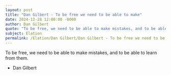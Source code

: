 ```yaml
---
layout: post
title: "Dan Gilbert - To be free we need to be able to make"
date: 2024-12-28 12:00:00 -0000
author: Dan Gilbert
quote: "To be free, we need to be able to make mistakes, and to be able to learn from them."
subject: Elation
permalink: /Elation/Dan Gilbert/Dan Gilbert - To be free we need to be able to make
---
```


To be free, we need to be able to make mistakes, and to be able to learn from them.

- Dan Gilbert
